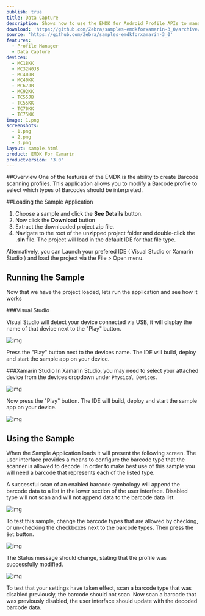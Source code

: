 ```yaml
---
publish: true
title: Data Capture
description: Shows how to use the EMDK for Android Profile APIs to manage Data Capture profiles.
download: 'https://github.com/Zebra/samples-emdkforxamarin-3_0/archive/master.zip'
source: 'https://github.com/Zebra/samples-emdkforxamarin-3_0'
features:
  - Profile Manager
  - Data Capture
devices:
  - MC18KK
  - MC32N0JB
  - MC40JB
  - MC40KK
  - MC67JB
  - MC92KK
  - TC55JB
  - TC55KK
  - TC70KK
  - TC75KK
image: 1.png
screenshots:
  - 1.png
  - 2.png
  - 3.png
layout: sample.html
product: EMDK For Xamarin
productversion: '3.0'
---
```


##Overview
One of the features of the EMDK is the ability to create Barcode scanning profiles. This application allows you to modify a Barcode profile to select which types of Barcodes should be interpreted.

##Loading the Sample Application

1. Choose a sample and click the **See Details** button.
2. Now click the **Download** button 
3. Extract the downloaded project zip file.
4. Navigate to the root of the unzipped project folder and double-click the **.sln** file. The project will load in the default IDE for that file type.

Alternatively, you can Launch your prefered IDE ( Visual Studio or Xamarin Studio ) and load the project via the File > Open menu.  

## Running the Sample
Now that we have the project loaded, lets run the application and see how it works

###Visual Studio

Visual Studio will detect your device connected via USB, it will display the name of that device next to the "Play" button.

![img](../../images/samples/vsPlayButton.png)

Press the "Play" button next to the devices name.  The IDE will build, deploy and start the sample app on your device.

###Xamarin Studio
In Xamarin Studio, you may need to select your attached device from the devices dropdown under `Physical Devices`.

![img](../../images/samples/xs-select-device.png)

Now press the "Play" button. The IDE will build, deploy and start the sample app on your device.

![img](../../images/samples/xsPlayButton.png)

## Using the Sample
When the Sample Application loads it will present the following screen. The user interface provides a means to configure the barcode type that the scanner is allowed to decode. In order to make best use of this sample you will need a barcode that represents each of the listed type.

A successful scan of an enabled barcode symbology will append the barcode data to a list in the lower section of the user interface. Disabled type will not scan and will not append data to the barcode data list.



![img](../../images/samples/ProfileDataCaptureScreen1.png)

To test this sample, change the barcode types that are allowed by checking, or un-checking the checkboxes next to the barcode types. Then press the `Set` button.

![img](../../images/samples/ProfileDataCaptureScreen2.png)

The Status message should change, stating that the profile was successfully modified.

![img](../../images/samples/ProfileDataCaptureScreen3.png)

To test that your settings have taken effect, scan a barcode type that was disabled previously, the barcode should not scan. Now scan a barcode that was previously disabled, the user interface should update with the decoded barcode data.

















